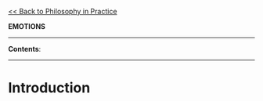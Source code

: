 [<< Back to Philosophy in Practice](https://pranigopu.github.io/philosophy/philosophy-in-practice)

**EMOTIONS**

---

**Contents**:


---

# Introduction
